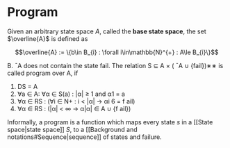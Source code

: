# Program

Given an arbitrary state space $A$, called the **base state space**, the set $\overline{A}$ is defined as 

$$\overline{A} := \{b\in B_{i} : \forall i\in\mathbb{N}^{+} : A\le B_{i}\}$$

B. ¯A does not contain the
state fail. The relation S ⊆ A × ( ¯A ∪ {fail})∗∗ is called program over A, if
1. DS = A
2. ∀a ∈ A: ∀α ∈ S(a) : |α| ≥ 1 and α1 = a
3. ∀α ∈ RS : (∀i ∈ N+ : i < |α| → αi 6 = f ail)
4. ∀α ∈ RS : (|α| < ∞ → α|α| ∈ A ∪ {f ail})

Informally, a program is a function which maps every state $s$ in a [[State space|state space]] $S$, to a [[Background and notations#Sequence|sequence]] of states and failure.